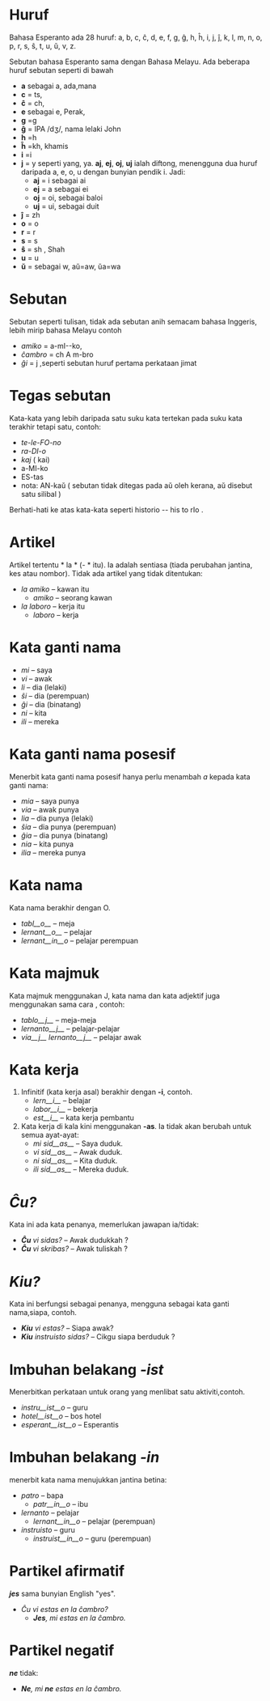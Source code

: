 # Huruf

Bahasa Esperanto ada 28 huruf: a, b, c, ĉ, d, e, f, g, ĝ, h, ĥ, i, j, ĵ, k, l, m, n, o, p, r, s, ŝ, t, u, ŭ, v, z.

Sebutan bahasa Esperanto sama dengan Bahasa Melayu. Ada beberapa huruf sebutan seperti di bawah

- __a__  sebagai a, ada,mana
- __c__ = ts,
- __ĉ__ = ch, 
- __e__ sebagai e, Perak, 
- __g__ =g
- __ĝ__ = IPA /dʒ/, nama lelaki John
- __h__ =h
- __ĥ__ =kh, khamis
- __i__ =i
- __j__ = y seperti yang, ya. __aj__, __ej__, __oj__, __uj__ ialah diftong, menengguna dua huruf daripada  a, e, o, u dengan bunyian pendik  i. Jadi:
	- __aj__ = i sebagai ai
	- __ej__ = a sebagai ei
	- __oj__ = oi, sebagai baloi
	- __uj__ = ui, sebagai duit
- __ĵ__ = zh 
- __o__ = o
- __r__ = r
- __s__ = s
- __ŝ__ = sh , Shah
- __u__ = u
- __ŭ__ = sebagai w, aŭ=aw, ŭa=wa


# Sebutan

Sebutan seperti tulisan, tidak ada sebutan anih semacam bahasa Inggeris, lebih mirip bahasa Melayu contoh

- *amiko* = a-mI--ko, 
- *ĉambro* = ch A m-bro
- *ĝi* = j ,seperti sebutan huruf pertama perkataan jimat

# Tegas sebutan

Kata-kata yang lebih daripada satu suku kata tertekan pada suku kata terakhir tetapi satu, contoh:

- *te-le-FO-no* 
- *ra-DI-o* 
- *kaj* ( kai)
- a-MI-ko 
- ES-tas 
- nota: AN-kaŭ ( sebutan tidak ditegas pada aŭ oleh kerana, aŭ disebut satu silibal )

Berhati-hati ke atas kata-kata seperti historio -- his to rIo .

# Artikel

Artikel tertentu * la * (- * itu). Ia adalah sentiasa (tiada perubahan jantina, kes atau nombor). Tidak ada artikel yang tidak ditentukan:

- *la amiko* – kawan itu
  - *amiko* – seorang kawan
- *la laboro* – kerja itu
  - *laboro* – kerja

# Kata ganti nama

- *mi* – saya
- *vi* – awak
- *li* – dia (lelaki)
- *ŝi* – dia (perempuan)
- *ĝi* – dia (binatang)
- *ni* – kita
- *ili* – mereka


# Kata ganti nama posesif

Menerbit kata ganti nama posesif hanya perlu menambah _a_ kepada kata ganti nama:

- *mia* – saya punya
- *via* – awak punya
- *lia* – dia punya (lelaki)
- *ŝia* – dia punya (perempuan)
- *ĝia* – dia punya (binatang)
- *nia* – kita punya
- *ilia* – mereka punya

# Kata nama

Kata nama berakhir dengan O.

- *tabl__o__* – meja
- *lernant__o__* – pelajar
- *lernant__in__o* – pelajar perempuan

# Kata majmuk

Kata majmuk menggunakan J, kata nama dan kata adjektif juga menggunakan sama cara , contoh:

- *tablo__j__* – meja-meja
- *lernanto__j__* – pelajar-pelajar
- *via__j__ lernanto__j__* – pelajar awak

# Kata kerja

1. Infinitif (kata kerja asal) berakhir dengan __-i__, contoh.
   - *lern__i__* – belajar
   - *labor__i__* – bekerja
   - *est__i__* – kata kerja pembantu
2. Kata kerja di kala kini menggunakan  __-as__. Ia tidak akan berubah untuk semua ayat-ayat:
   - *mi sid__as__* – Saya duduk.
   - *vi sid__as__* – Awak duduk.
   - *ni sid__as__* – Kita duduk.
   - *ili sid__as__* – Mereka duduk.

# *Ĉu?*

Kata ini ada kata penanya, memerlukan jawapan ia/tidak:

- *__Ĉu__ vi sidas?* – Awak dudukkah ?
- *__Ĉu__ vi skribas?* – Awak tuliskah ? 

# *Kiu?*

Kata ini berfungsi sebagai penanya, mengguna sebagai kata ganti nama,siapa, contoh.

- *__Kiu__ vi estas?* – Siapa awak?
- *__Kiu__ instruisto sidas?* – Cikgu siapa berduduk ?


# Imbuhan belakang *-ist*

Menerbitkan perkataan untuk orang yang menlibat satu aktiviti,contoh.


- *instru__ist__o* – guru
- *hotel__ist__o* – bos hotel
- *esperant__ist__o* – Esperantis


# Imbuhan belakang *-in*

menerbit kata nama menujukkan jantina betina:

- *patro* – bapa
    - *patr__in__o* – ibu
- *lernanto* – pelajar
    - *lernant__in__o* – pelajar (perempuan)
- *instruisto* – guru
    - *instruist__in__o* – guru (perempuan)

# Partikel afirmatif

*__jes__* sama bunyian English "yes".

- *Ĉu vi estas en la ĉambro?* 
  - *__Jes__, mi estas en la ĉambro.* 

# Partikel negatif

*__ne__* tidak:

- *__Ne__, mi __ne__ estas en la ĉambro.* 
